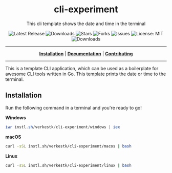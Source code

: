 <h1 align="center">cli-experiment</h1>
<p align="center">This cli template shows the date and time in the terminal</p>

<p align="center">

<a style="text-decoration: none" href="https://github.com/verkestk/cli-experiment/releases">
<img src="https://img.shields.io/github/v/release/verkestk/cli-experiment?style=flat-square" alt="Latest Release">
</a>

<a style="text-decoration: none" href="https://github.com/verkestk/cli-experiment/releases">
<img src="https://img.shields.io/github/downloads/verkestk/cli-experiment/total.svg?style=flat-square" alt="Downloads">
</a>

<a style="text-decoration: none" href="https://github.com/verkestk/cli-experiment/stargazers">
<img src="https://img.shields.io/github/stars/verkestk/cli-experiment.svg?style=flat-square" alt="Stars">
</a>

<a style="text-decoration: none" href="https://github.com/verkestk/cli-experiment/fork">
<img src="https://img.shields.io/github/forks/verkestk/cli-experiment.svg?style=flat-square" alt="Forks">
</a>

<a style="text-decoration: none" href="https://github.com/verkestk/cli-experiment/issues">
<img src="https://img.shields.io/github/issues/verkestk/cli-experiment.svg?style=flat-square" alt="Issues">
</a>

<a style="text-decoration: none" href="https://opensource.org/licenses/MIT">
<img src="https://img.shields.io/badge/License-MIT-yellow.svg?style=flat-square" alt="License: MIT">
</a>

<br/>

<a style="text-decoration: none" href="https://github.com/verkestk/cli-experiment/releases">
<img src="https://img.shields.io/badge/platform-windows%20%7C%20macos%20%7C%20linux-informational?style=for-the-badge" alt="Downloads">
</a>

<br/>

</p>

----

<p align="center">
<strong><a href="https://verkestk.github.io/cli-experiment/#/installation">Installation</a></strong>
|
<strong><a href="https://verkestk.github.io/cli-experiment/#/docs">Documentation</a></strong>
|
<strong><a href="https://verkestk.github.io/cli-experiment/#/CONTRIBUTING">Contributing</a></strong>
</p>

----

This is a template CLI application, which can be used as a boilerplate for awesome CLI tools written in Go.
This template prints the date or time to the terminal.

## Installation

Run the following command in a terminal and you're ready to go!

**Windows**
```powershell
iwr instl.sh/verkestk/cli-experiment/windows | iex
```

**macOS**
```bash
curl -sSL instl.sh/verkestk/cli-experiment/macos | bash
```

**Linux**
```bash
curl -sSL instl.sh/verkestk/cli-experiment/linux | bash
```

